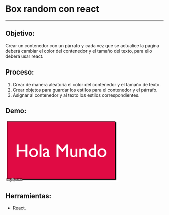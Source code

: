 # Box random con react
***

## Objetivo:
Crear un contenedor con un párrafo y cada vez que se actualice la página deberá cambiar el color del contenedor y el tamaño del texto, para ello deberá usar react. 

## Proceso:
1. Crear de manera aleatoria el color del contenedor y el tamaño de texto.
2. Crear objetos para guardar los estilos para el contenedor y el párrafo.
3. Asignar al contenedor y al texto los estilos correspondientes.

## Demo:

![Sin titulo](assets/docs/box-randon.gif)

## Herramientas:
- React.



